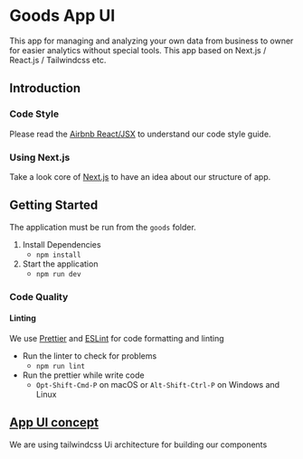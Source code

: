# Goods App UI
This app for managing and analyzing your own data from business to owner for easier analytics without special tools. This app based on Next.js / React.js / Tailwindcss etc.

## Introduction

### Code Style

Please read the [Airbnb React/JSX](https://airbnb.io/javascript/react/) to understand our code style guide.

### Using Next.js

Take a look core of [Next.js](https://nextjs.org/docs/getting-started) to have an idea about our structure of app.

## Getting Started

The application must be run from the `goods` folder.

1. Install Dependencies
    - `npm install`
2. Start the application
   - `npm run dev`

### Code Quality

#### Linting

We use [Prettier](https://prettier.io/docs/en/index.html) and [ESLint](https://eslint.org/docs/user-guide/getting-started) for code formatting and linting

- Run the linter to check for problems
   - `npm run lint`
- Run the prettier while write code 
  - `Opt-Shift-Cmd-P` on macOS or `Alt-Shift-Ctrl-P` on Windows and Linux

## [App UI concept](https://tailwindcss.com/docs) 

We are using tailwindcss Ui architecture for building our components